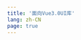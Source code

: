 ```yaml
---
title: '面向Vue3.0UI库'
lang: zh-CN
page: true
---
```


<script setup>


if (typeof window !== 'undefined') {

  const preferredLang = localStorage.getItem('preferred_lang') || 'zh-CN';

  window.location.pathname = `/${preferredLang}/`

}


</script>
